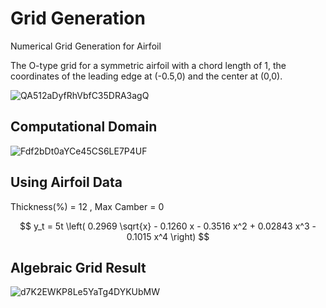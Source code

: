 # Grid Generation
Numerical Grid Generation for Airfoil

The O-type grid for a symmetric airfoil with a chord length of 1, the coordinates of the leading edge at (-0.5,0) and the center at (0,0).

![QA512aDyfRhVbfC35DRA3agQ](https://github.com/user-attachments/assets/00600e50-94a4-49b7-92f8-f27df8892a8f)

## Computational Domain

![Fdf2bDt0aYCe45CS6LE7P4UF](https://github.com/user-attachments/assets/6b5c18e7-4130-46c7-83de-5732e417cfe7)

## Using Airfoil Data

Thickness(%) = 12  ,  Max Camber = 0

$$ y_t = 5t \left( 0.2969 \sqrt{x} - 0.1260 x - 0.3516 x^2 + 0.02843 x^3 - 0.1015 x^4 \right) $$

## Algebraic Grid Result

![d7K2EWKP8Le5YaTg4DYKUbMW](https://github.com/user-attachments/assets/23236675-e043-4da8-a36c-e18cf28635fa)

